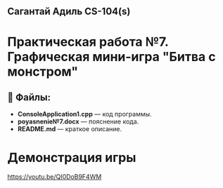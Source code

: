 ## Сагантай Адиль CS-104(s) 

# Практическая работа №7. Графическая мини-игра "Битва с монстром"

## 📝 Файлы:
- **ConsoleApplication1.cpp** — код программы.
- **poyasnenie№7.docx** — пояснение кода.
- **README.md** — краткое описание.

# Демонстрация игры

https://youtu.be/QI0DoB9F4WM

